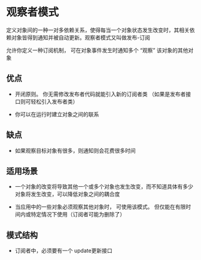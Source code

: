 # 观察者模式

定义对象间的一种一对多依赖关系，使得每当一个对象状态发生改变时，其相关依赖对象皆得到通知并被自动更新。观察者模式又叫做发布-订阅

允许你定义一种订阅机制， 可在对象事件发生时通知多个 “观察” 该对象的其他对象

## 优点

* 开闭原则。 你无需修改发布者代码就能引入新的订阅者类 （如果是发布者接口则可轻松引入发布者类）

* 你可以在运行时建立对象之间的联系

## 缺点

* 如果观察目标对象有很多，则通知则会花费很多时间

## 适用场景

* 一个对象的改变将导致其他一个或多个对象也发生改变，而不知道具体有多少对象将发生改变，可以降低对象之间的耦合度

* 当应用中的一些对象必须观察其他对象时， 可使用该模式。 但仅能在有限时间内或特定情况下使用（订阅者可能为删除了）

## 模式结构

* 订阅者中，必须要有一个 update更新接口